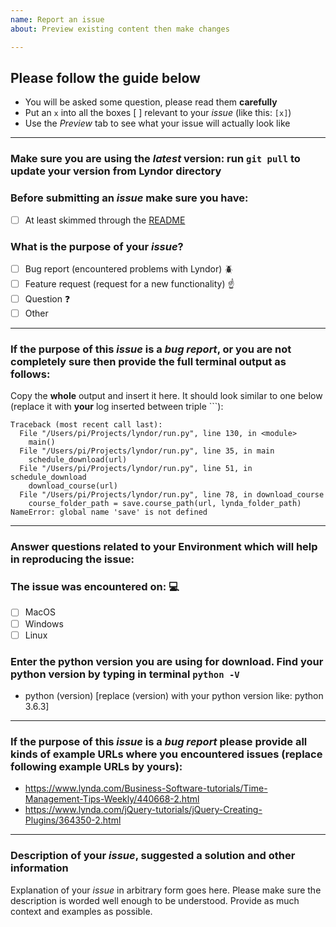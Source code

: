 ```yaml
---
name: Report an issue
about: Preview existing content then make changes

---
```


## Please follow the guide below

- You will be asked some question, please read them **carefully**
- Put an `x` into all the boxes [ ] relevant to your *issue* (like this: `[x]`)
- Use the *Preview* tab to see what your issue will actually look like

---

### Make sure you are using the *latest* version: run `git pull` to update your version from Lyndor directory

### Before submitting an *issue* make sure you have:
- [ ] At least skimmed through the [README](https://github.com/ankitsejwal/Lyndor/blob/master/README.md)

### What is the purpose of your *issue*?
- [ ] Bug report (encountered problems with Lyndor) :beetle: 
- [ ] Feature request (request for a new functionality) :point_up:
- [ ] Question :question:
- [ ] Other

---

### If the purpose of this *issue* is a *bug report*,  or you are not completely sure then provide the full terminal output as follows:
Copy the **whole** output and insert it here. It should look similar to one below (replace it with **your** log inserted between triple ```):

```
Traceback (most recent call last):
  File "/Users/pi/Projects/lyndor/run.py", line 130, in <module>
    main()
  File "/Users/pi/Projects/lyndor/run.py", line 35, in main
    schedule_download(url)
  File "/Users/pi/Projects/lyndor/run.py", line 51, in schedule_download
    download_course(url)
  File "/Users/pi/Projects/lyndor/run.py", line 78, in download_course
    course_folder_path = save.course_path(url, lynda_folder_path)
NameError: global name 'save' is not defined
```
---

### Answer questions related to your Environment which will help in reproducing the issue:

### The issue was encountered on:       :computer:
- [ ] MacOS
- [ ] Windows
- [ ] Linux

### Enter the python version you are using for download. Find your python version by typing in terminal `python -V`
- python (version) [replace (version) with your python version like: python 3.6.3]

---

### If the purpose of this *issue* is a *bug report* please provide all kinds of example URLs where you encountered issues (replace following example URLs by **yours**):
- https://www.lynda.com/Business-Software-tutorials/Time-Management-Tips-Weekly/440668-2.html
- https://www.lynda.com/jQuery-tutorials/jQuery-Creating-Plugins/364350-2.html

---

### Description of your *issue*, suggested a solution and other information

Explanation of your *issue* in arbitrary form goes here. Please make sure the description is worded well enough to be understood. Provide as much context and examples as possible.
